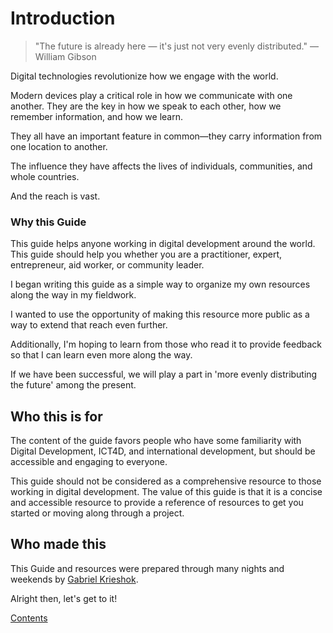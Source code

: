 # Introduction

> "The future is already here — it's just not very evenly distributed." — William Gibson

Digital technologies revolutionize how we engage with the world.

Modern devices play a critical role in how we communicate with one another. They are the key in how we speak to each other, how we remember information, and how we learn.

They all have an important feature in common—they carry information from one location to another.

The influence they have affects the lives of individuals, communities, and whole countries.

And the reach is vast.



### Why this Guide

This guide helps anyone working in digital development around the world. This guide should help you whether you are a practitioner, expert, entrepreneur, aid worker, or community leader.

I began writing this guide as a simple way to organize my own resources along the way in my fieldwork.

I wanted to use the opportunity of making this resource more public as a way to extend that reach even further.

Additionally, I'm hoping to learn from those who read it to provide feedback so that I can learn even more along the way.

If we have been successful, we will play a part in 'more evenly distributing the future' among the present.


## Who this is for

The content of the guide favors people who have some familiarity with Digital Development, ICT4D, and international development, but should be accessible and engaging to everyone.

This guide should not be considered as a comprehensive resource to those working in digital development. The value of this guide is that it is a concise and accessible resource to provide a reference of resources to get you started or moving along through a project.



## Who made this

This Guide and resources were prepared through many nights and weekends by [Gabriel Krieshok](https://gabrielkrieshok.com).

Alright then, let's get to it!

[Contents](CONTENTS.md)